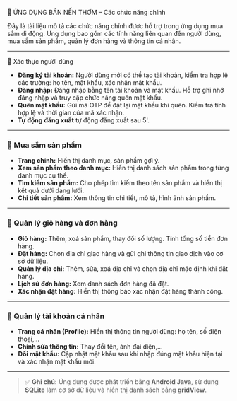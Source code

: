 📱 ỨNG DỤNG BÁN NẾN THƠM – Các chức năng chính

Đây là tài liệu mô tả các chức năng chính được hỗ trợ trong ứng dụng mua sắm di động. Ứng dụng bao gồm các tính năng liên quan đến người dùng, mua sắm sản phẩm, quản lý đơn hàng và thông tin cá nhân.

---

 🔐 Xác thực người dùng

- **Đăng ký tài khoản:** Người dùng mới có thể tạo tài khoản, kiểm tra hợp lệ các trường: họ tên, mật khẩu, xác nhận mật khẩu.  
- **Đăng nhập:** Đăng nhập bằng tên tài khoản và mật khẩu. Hỗ trợ ghi nhớ đăng nhập và truy cập chức năng quên mật khẩu.  
- **Quên mật khẩu:** Gửi mã OTP để đặt lại mật khẩu khi quên. Kiểm tra tính hợp lệ và thời gian của mã xác nhận.
- **Tự động đăng xuất** tự động đăng xuất sau 5'.

---

### 🛒 Mua sắm sản phẩm

- **Trang chính:** Hiển thị danh mục, sản phẩm gợi ý.  
- **Xem sản phẩm theo danh mục:** Hiển thị danh sách sản phẩm trong từng danh mục cụ thể.  
- **Tìm kiếm sản phẩm:** Cho phép tìm kiếm theo tên sản phẩm và hiển thị kết quả dưới dạng lưới.  
- **Chi tiết sản phẩm:** Xem thông tin chi tiết, mô tả, hình ảnh sản phẩm.

---

### 🧺 Quản lý giỏ hàng và đơn hàng

- **Giỏ hàng:** Thêm, xoá sản phẩm, thay đổi số lượng. Tính tổng số tiền đơn hàng.  
- **Đặt hàng:** Chọn địa chỉ giao hàng và gửi ghi thông tin giao dịch vào cơ sở dữ liệu.  
- **Quản lý địa chỉ:** Thêm, sửa, xoá địa chỉ và chọn địa chỉ mặc định khi đặt hàng.  
- **Lịch sử đơn hàng:** Xem danh sách đơn hàng đã đặt.  
- **Xác nhận đặt hàng:** Hiển thị thông báo xác nhận đặt hàng thành công.

---

### 👤 Quản lý tài khoản cá nhân

- **Trang cá nhân (Profile):** Hiển thị thông tin người dùng: họ tên, số điện thoại,...  
- **Chỉnh sửa thông tin:** Thay đổi tên, ảnh đại diện,...  
- **Đổi mật khẩu:** Cập nhật mật khẩu sau khi nhập đúng mật khẩu hiện tại và xác nhận mật khẩu mới.

---

> ✅ **Ghi chú:** Ứng dụng được phát triển bằng **Android Java**, sử dụng **SQLite** làm cơ sở dữ liệu và hiển thị danh sách bằng **gridView**.

